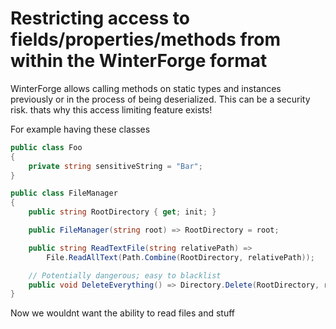 # Restricting access to fields/properties/methods from within the WinterForge format
WinterForge allows calling methods on static types and instances previously or in the process of being deserialized.
This can be a security risk. thats why this access limiting feature exists!

For example having these classes

```cs
public class Foo 
{
	private string sensitiveString = "Bar";
}

public class FileManager
{
    public string RootDirectory { get; init; }

    public FileManager(string root) => RootDirectory = root;

    public string ReadTextFile(string relativePath) =>
        File.ReadAllText(Path.Combine(RootDirectory, relativePath));

    // Potentially dangerous; easy to blacklist
    public void DeleteEverything() => Directory.Delete(RootDirectory, recursive: true);
}
```


Now we wouldnt want the ability to read files and stuff